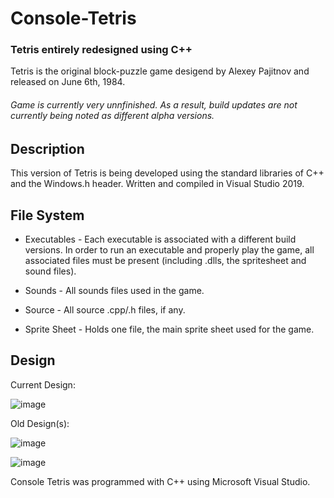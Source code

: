# Console-Tetris

### Tetris entirely redesigned using C++

Tetris is the original block-puzzle game desigend by Alexey Pajitnov and released on June 6th, 1984.

###### Game is currently very unnfinished. As a result, build updates are _not_ currently being noted as different alpha versions.

## Description

This version of Tetris is being developed using the standard libraries of C++ and the Windows.h header. Written and compiled in Visual Studio 2019. 

## File System

* Executables - Each executable is associated with a different build versions. In order to run an executable and properly play the game, all associated files must be present (including .dlls, the spritesheet and sound files).

* Sounds - All sounds files used in the game.

* Source - All source .cpp/.h files, if any.

* Sprite Sheet - Holds one file, the main sprite sheet used for the game.


## Design

Current Design:

![image](https://cdn.discordapp.com/attachments/595796787109822474/638487378591481859/unknown.png)

Old Design(s):

![image](https://user-images.githubusercontent.com/44079959/61317725-987f6500-a7d1-11e9-9d16-eeb0b2f48b60.png)

![image](https://user-images.githubusercontent.com/44079959/59775479-4ce3a500-927f-11e9-8871-479e8500e695.png)

Console Tetris was programmed with C++ using Microsoft Visual Studio. 
